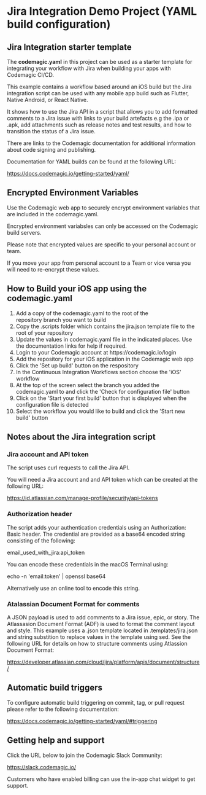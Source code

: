 # Jira Integration Demo Project (YAML build configuration)

## Jira Integration starter template 

The **codemagic.yaml** in this project can be used as a starter template for integrating your workflow with Jira when building your apps with Codemagic CI/CD.

This example contains a workflow based around an iOS build but the Jira integration script can be used with any mobile app build such as Flutter, Native Android, or React Native.

It shows how to use the Jira API in a script that allows you to add formatted comments to a Jira issue with links to your build artefacts e.g the .ipa or .apk, add attachments such as release notes and test results, and how to transition the status of a Jira issue.

There are links to the Codemagic documentation for additional information about code signing and publishing.

Documentation for YAML builds can be found at the following URL: 

https://docs.codemagic.io/getting-started/yaml/

## Encrypted Environment Variables

Use the Codemagic web app to securely encrypt environment variables that are included in the codemagic.yaml. 

Encrypted environment variabsles can only be accessed on the Codemagic build servers.

Please note that encrypted values are specific to your personal account or team. 

If you move your app from personal account to a Team or vice versa you will need to re-encrypt these values.

## How to Build your iOS app using the codemagic.yaml

<ol>
<li>Add a copy of the codemagic.yaml to the root of the repository branch you want to build</li>
<li>Copy the .scripts folder which contains the jira.json template file to the root of your repository</li>
<li>Update the values in codemagic.yaml file in the indicated places. Use the documentation links for help if required.</li>
<li>Login to your Codemagic account at https://codemagic.io/login</li>
<li>Add the repository for your iOS application in the Codemagic web app</li>
<li>Click the 'Set up build' button on the respository</li>
<li>In the Continuous Integration Workflows section choose the 'iOS' workflow</li>
<li>At the top of the screen select the branch you added the codemagic.yaml to and click the 'Check for configuration file' button</li>
<li>Click on the 'Start your first build' button that is displayed when the configuration file is detected</li>
<li>Select the workflow you would like to build and click the 'Start new build' button</li>
</ol>

## Notes about the Jira integration script

### Jira account and API token 
The script uses curl requests to call the Jira API. 

You will need a Jira account and and API token which can be created at the following URL: 

https://id.atlassian.com/manage-profile/security/api-tokens

### Authorization header
The script adds your authentication credentials using an Authorization: Basic <credentials> header. The credential are provided as a base64 encoded string consisting of the following: 

email_used_with_jira:api_token

You can encode these credentials in the macOS Terminal using:

echo -n 'email:token' | openssl base64

Alternatively use an online tool to encode this string.

### Atalassian Document Format for comments

A JSON payload is used to add comments to a Jira issue, epic, or story. The Atlassasion Document Format (ADF) is used to format the comment layout and style. This example uses a .json template located in .templates/jira.json and string substition to replace values in the template using sed. See the following URL for details on how to structure comments using Atlassion Document Format:

https://developer.atlassian.com/cloud/jira/platform/apis/document/structure/


## Automatic build triggers

To configure automatic build triggering on commit, tag, or pull request please refer to the following documentation:

https://docs.codemagic.io/getting-started/yaml/#triggering

## Getting help and support

Click the URL below to join the Codemagic Slack Community:

https://slack.codemagic.io/

Customers who have enabled billing can use the in-app chat widget to get support. 